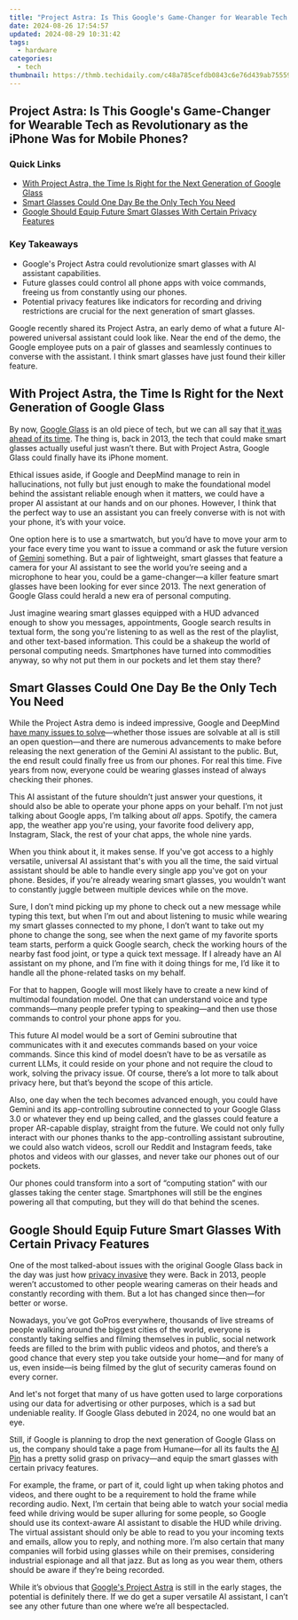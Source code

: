 ```yaml
---
title: "Project Astra: Is This Google's Game-Changer for Wearable Tech as Revolutionary as the iPhone Was for Mobile Phones?"
date: 2024-08-26 17:54:57
updated: 2024-08-29 10:31:42
tags:
  - hardware
categories:
  - tech
thumbnail: https://thmb.techidaily.com/c48a785cefdb0843c6e76d439ab755593afd7522af39269117f83ccabe84316f.png
---
```


## Project Astra: Is This Google's Game-Changer for Wearable Tech as Revolutionary as the iPhone Was for Mobile Phones?

### Quick Links

* [With Project Astra, the Time Is Right for the Next Generation of Google Glass](https://extra-guidance.techidaily.com/photo-twisting-with-professional-tools-for-2024/)
* [Smart Glasses Could One Day Be the Only Tech You Need](https://video-screen-grab.techidaily.com/updated-inbuilt-camera-functions-to-capture-screens-on-huaweis-matep-series-phones/)
* [Google Should Equip Future Smart Glasses With Certain Privacy Features](https://hardware-updates.techidaily.com/navigating-the-world-of-electronics-with-toms-insider-knowledge/)

### Key Takeaways

* Google's Project Astra could revolutionize smart glasses with AI assistant capabilities.
* Future glasses could control all phone apps with voice commands, freeing us from constantly using our phones.
* Potential privacy features like indicators for recording and driving restrictions are crucial for the next generation of smart glasses.

 Google recently shared its Project Astra, an early demo of what a future AI-powered universal assistant could look like. Near the end of the demo, the Google employee puts on a pair of glasses and seamlessly continues to converse with the assistant. I think smart glasses have just found their killer feature.

##  With Project Astra, the Time Is Right for the Next Generation of Google Glass

 By now, [Google Glass](https://facebook-videos.techidaily.com/new-2024-approved-learn-free-online-methods-for-turning-facebook-videos-into-mp4-hd/) is an old piece of tech, but we can all say that [it was ahead of its time](https://android-transfer.techidaily.com/in-2024-2-ways-to-transfer-text-messages-from-motorola-moto-g-5g-2023-to-iphone-1514131211x8-drfone-by-drfone-transfer-from-android-transfer-from-android/). The thing is, back in 2013, the tech that could make smart glasses actually useful just wasn’t there. But with Project Astra, Google Glass could finally have its iPhone moment.

 Ethical issues aside, if Google and DeepMind manage to rein in hallucinations, not fully but just enough to make the foundational model behind the assistant reliable enough when it matters, we could have a proper AI assistant at our hands and on our phones. However, I think that the perfect way to use an assistant you can freely converse with is not with your phone, it’s with your voice.

 One option here is to use a smartwatch, but you’d have to move your arm to your face every time you want to issue a command or ask the future version of [Gemini](https://youtube-lab.techidaily.com/24-unleash-creativity-without-breaking-the-bank-top-9-affordable-editors/) something. But a pair of lightweight, smart glasses that feature a camera for your AI assistant to see the world you’re seeing and a microphone to hear you, could be a game-changer—a killer feature smart glasses have been looking for ever since 2013\. The next generation of Google Glass could herald a new era of personal computing.

 Just imagine wearing smart glasses equipped with a HUD advanced enough to show you messages, appointments, Google search results in textual form, the song you're listening to as well as the rest of the playlist, and other text-based information. This could be a shakeup the world of personal computing needs. Smartphones have turned into commodities anyway, so why not put them in our pockets and let them stay there?

##  Smart Glasses Could One Day Be the Only Tech You Need

 While the Project Astra demo is indeed impressive, Google and DeepMind [have many issues to solve](https://on-screen-recording.techidaily.com/updated-the-easy-way-to-screen-record-your-ultimate-guide-on-mi-11/)—whether those issues are solvable at all is still an open question—and there are numerous advancements to make before releasing the next generation of the Gemini AI assistant to the public. But, the end result could finally free us from our phones. For real this time. Five years from now, everyone could be wearing glasses instead of always checking their phones.

 This AI assistant of the future shouldn’t just answer your questions, it should also be able to operate your phone apps on your behalf. I’m not just talking about Google apps, I’m talking about _all_ apps. Spotify, the camera app, the weather app you're using, your favorite food delivery app, Instagram, Slack, the rest of your chat apps, the whole nine yards.

 When you think about it, it makes sense. If you've got access to a highly versatile, universal AI assistant that's with you all the time, the said virtual assistant should be able to handle every single app you've got on your phone. Besides, if you're already wearing smart glasses, you wouldn't want to constantly juggle between multiple devices while on the move.

 Sure, I don’t mind picking up my phone to check out a new message while typing this text, but when I’m out and about listening to music while wearing my smart glasses connected to my phone, I don’t want to take out my phone to change the song, see when the next game of my favorite sports team starts, perform a quick Google search, check the working hours of the nearby fast food joint, or type a quick text message. If I already have an AI assistant on my phone, and I’m fine with it doing things for me, I’d like it to handle all the phone-related tasks on my behalf.

 For that to happen, Google will most likely have to create a new kind of multimodal foundation model. One that can understand voice and type commands—many people prefer typing to speaking—and then use those commands to control your phone apps for you.

 This future AI model would be a sort of Gemini subroutine that communicates with it and executes commands based on your voice commands. Since this kind of model doesn’t have to be as versatile as current LLMs, it could reside on your phone and not require the cloud to work, solving the privacy issue. Of course, there’s a lot more to talk about privacy here, but that’s beyond the scope of this article.

 Also, one day when the tech becomes advanced enough, you could have Gemini and its app-controlling subroutine connected to your Google Glass 3.0 or whatever they end up being called, and the glasses could feature a proper AR-capable display, straight from the future. We could not only fully interact with our phones thanks to the app-controlling assistant subroutine, we could also watch videos, scroll our Reddit and Instagram feeds, take photos and videos with our glasses, and never take our phones out of our pockets.

 Our phones could transform into a sort of “computing station” with our glasses taking the center stage. Smartphones will still be the engines powering all that computing, but they will do that behind the scenes.

##  Google Should Equip Future Smart Glasses With Certain Privacy Features

 One of the most talked-about issues with the original Google Glass back in the day was just how [privacy invasive](https://www.adweek.com/performance-marketing/74-americans-wont-wear-google-glass-because-privacy-worries-156830/) they were. Back in 2013, people weren’t accustomed to other people wearing cameras on their heads and constantly recording with them. But a lot has changed since then—for better or worse.

 Nowadays, you’ve got GoPros everywhere, thousands of live streams of people walking around the biggest cities of the world, everyone is constantly taking selfies and filming themselves in public, social network feeds are filled to the brim with public videos and photos, and there’s a good chance that every step you take outside your home—and for many of us, even inside—is being filmed by the glut of security cameras found on every corner.

 And let's not forget that many of us have gotten used to large corporations using our data for advertising or other purposes, which is a sad but undeniable reality. If Google Glass debuted in 2024, no one would bat an eye.

 Still, if Google is planning to drop the next generation of Google Glass on us, the company should take a page from Humane—for all its faults the [AI Pin](https://extra-support.techidaily.com/navigating-finances-in-your-podcast-journey-for-2024/) has a pretty solid grasp on privacy—and equip the smart glasses with certain privacy features.

 For example, the frame, or part of it, could light up when taking photos and videos, and there ought to be a requirement to hold the frame while recording audio. Next, I’m certain that being able to watch your social media feed while driving would be super alluring for some people, so Google should use its context-aware AI assistant to disable the HUD while driving. The virtual assistant should only be able to read to you your incoming texts and emails, allow you to reply, and nothing more. I’m also certain that many companies will forbid using glasses while on their premises, considering industrial espionage and all that jazz. But as long as you wear them, others should be aware if they’re being recorded.

 While it’s obvious that [Google's Project Astra](https://deepmind.google/technologies/gemini/project-astra/) is still in the early stages, the potential is definitely there. If we do get a super versatile AI assistant, I can’t see any other future than one where we’re all bespectacled.

<ins class="adsbygoogle"
     style="display:block"
     data-ad-format="autorelaxed"
     data-ad-client="ca-pub-7571918770474297"
     data-ad-slot="1223367746"></ins>



<ins class="adsbygoogle"
     style="display:block"
     data-ad-client="ca-pub-7571918770474297"
     data-ad-slot="8358498916"
     data-ad-format="auto"
     data-full-width-responsive="true"></ins>
